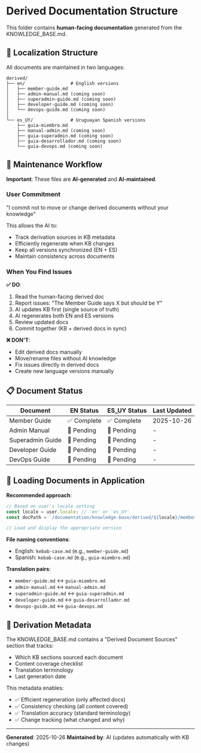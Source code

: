# Derived Documentation Structure

This folder contains **human-facing documentation** generated from the KNOWLEDGE_BASE.md.

## 📁 Localization Structure

All documents are maintained in two languages:

```
derived/
├── en/                 # English versions
│   ├── member-guide.md
│   ├── admin-manual.md (coming soon)
│   ├── superadmin-guide.md (coming soon)
│   ├── developer-guide.md (coming soon)
│   └── devops-guide.md (coming soon)
│
└── es_UY/              # Uruguayan Spanish versions
    ├── guia-miembro.md
    ├── manual-admin.md (coming soon)
    ├── guia-superadmin.md (coming soon)
    ├── guia-desarrollador.md (coming soon)
    └── guia-devops.md (coming soon)
```

## 🔄 Maintenance Workflow

**Important**: These files are **AI-generated** and **AI-maintained**.

### User Commitment

"I commit not to move or change derived documents without your knowledge"

This allows the AI to:

- Track derivation sources in KB metadata
- Efficiently regenerate when KB changes
- Keep all versions synchronized (EN + ES)
- Maintain consistency across documents

### When You Find Issues

**✅ DO**:

1. Read the human-facing derived doc
2. Report issues: "The Member Guide says X but should be Y"
3. AI updates KB first (single source of truth)
4. AI regenerates both EN and ES versions
5. Review updated docs
6. Commit together (KB + derived docs in sync)

**❌ DON'T**:

- Edit derived docs manually
- Move/rename files without AI knowledge
- Fix issues directly in derived docs
- Create new language versions manually

## 📋 Document Status

| Document         | EN Status   | ES_UY Status | Last Updated |
| ---------------- | ----------- | ------------ | ------------ |
| Member Guide     | ✅ Complete | ✅ Complete  | 2025-10-26   |
| Admin Manual     | 📝 Pending  | 📝 Pending   | -            |
| Superadmin Guide | 📝 Pending  | 📝 Pending   | -            |
| Developer Guide  | 📝 Pending  | 📝 Pending   | -            |
| DevOps Guide     | 📝 Pending  | 📝 Pending   | -            |

## 🎯 Loading Documents in Application

**Recommended approach**:

```javascript
// Based on user's locale setting
const locale = user.locale; // 'en' or 'es_UY'
const docPath = `/documentation/knowledge-base/derived/${locale}/member-guide.md`;

// Load and display the appropriate version
```

**File naming conventions**:

- English: `kebab-case.md` (e.g., `member-guide.md`)
- Spanish: `kebab-case.md` (e.g., `guia-miembro.md`)

**Translation pairs**:

- `member-guide.md` ↔ `guia-miembro.md`
- `admin-manual.md` ↔ `manual-admin.md`
- `superadmin-guide.md` ↔ `guia-superadmin.md`
- `developer-guide.md` ↔ `guia-desarrollador.md`
- `devops-guide.md` ↔ `guia-devops.md`

## 🔗 Derivation Metadata

The KNOWLEDGE_BASE.md contains a "Derived Document Sources" section that tracks:

- Which KB sections sourced each document
- Content coverage checklist
- Translation terminology
- Last generation date

This metadata enables:

- ✅ Efficient regeneration (only affected docs)
- ✅ Consistency checking (all content covered)
- ✅ Translation accuracy (standard terminology)
- ✅ Change tracking (what changed and why)

---

**Generated**: 2025-10-26
**Maintained by**: AI (updates automatically with KB changes)
